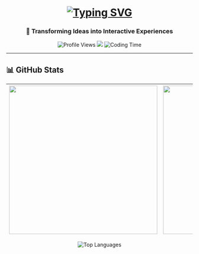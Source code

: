 <h1 align="center">
<a href="https://git.io/typing-svg">
<img src="[https://readme-typing-svg.demolab.com?font=Fira+Code&weight=600&size=30&duration=4000&pause=1000&color=58A6FF&center=true&vCenter=true&width=500&lines=Hi+👋%2C+I'm+Wajiha+Kulsum;Frontend+Developer;React+Specialist;UI%2FUX+Enthusiast](https://readme-typing-svg.demolab.com/?font=Fira+Code&weight=600&size=30&duration=4000&pause=1000&color=58A6FF&center=true&vCenter=true&width=500&lines=Hi+%F0%9F%91%8B%2C+I%27m+Wajiha+Kulsum;Frontend+Developer;React+Specialist;UI%2FUX+Enthusiast)" alt="Typing SVG">
</a>
</h1>

<h3 align="center">🚀 Transforming Ideas into Interactive Experiences</h3>

<p align="center">
<img src="[https://komarev.com/ghpvc/?username=Wajiha-Kulsum&label=Profile Views&color=0e75b6&style=flat](https://komarev.com/ghpvc/?username=Wajiha-Kulsum&label=Profile%20Views&color=0e75b6&style=flat)" alt="Profile Views">
<img src="https://img.shields.io/github/followers/Wajiha-Kulsum?label=Followers&style=social">
<img src="https://wakatime.com/badge/user/your-wakatime-id.svg" alt="Coding Time">
</p>

---
## 📊 GitHub Stats

<div align="center">

| <img src="https://github-readme-stats.vercel.app/api?username=Wajiha-Kulsum&show_icons=true&theme=radical" width="400"> | <img src="https://github-readme-streak-stats.herokuapp.com/?user=Wajiha-Kulsum&theme=radical" width="400"> |
| --- | --- |
<p align="center">
<img src="https://github-readme-stats.vercel.app/api/top-langs/?username=Wajiha-Kulsum&layout=compact&theme=vision-friendly-dark" alt="Top Languages" />
</p>

[](https://github-readme-activity-graph.vercel.app/graph?username=Wajiha-Kulsum&theme=react-dark&hide_border=true&area=true)

</div>
